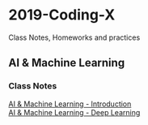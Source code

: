 # 2019-Coding-X
Class Notes, Homeworks and practices

## AI & Machine Learning

### Class Notes
[AI & Machine Learning - Introduction](https://hackmd.io/b2UNmNhnT_6pC_Gh-Bjpkg?both)<br>
[AI & Machine Learning - Deep Learning](https://hackmd.io/ln4be4VBSkSKBxz7yiiPIg?both)

